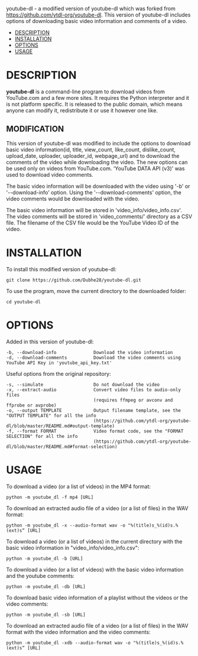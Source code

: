 youtube-dl - a modified version of youtube-dl which was forked from https://github.com/ytdl-org/youtube-dl.
This version of youtube-dl includes options of downloading basic video information and comments of a video. 

- [DESCRIPTION](#description)
- [INSTALLATION](#installation)
- [OPTIONS](#options)
- [USAGE](#usage)


# DESCRIPTION

**youtube-dl** is a command-line program to download videos from YouTube.com and a few more sites. It requires the Python interpreter and it is not platform specific. It is released to the public domain, which means anyone can modify it, redistribute it or use it however one like.

    
## MODIFICATION

This version of youtube-dl was modified to include the options to download basic video information(id, title, view_count, like_count, dislike_count, upload_date, uploader, uploader_id, webpage_url) and to download the comments of the video while downloading the video. The new options can be used only on videos from YouTube.com. 'YouTube DATA API (v3)' was used to download video comments.

The basic video information will be downloaded with the video using '-b' or '--download-info' option. Using the '--download-comments' option, the video comments would be downloaded with the video.  

The basic video information will be stored in 'video_info/video_info.csv'.
The video comments will be stored in 'video_comments/' directory as a CSV file. The filename of the CSV file would be the YouTube Video ID of the video.


# INSTALLATION

To install this modified version of youtube-dl:

    git clone https://github.com/Dubhe28/youtube-dl.git

To use the program, move the current directory to the downloaded folder:

    cd youtube-dl
    
    
# OPTIONS

Added in this version of youtube-dl:

    -b, --download-info              Download the video information
    -d, --download-comments          Download the video comments using YouTube API Key in 'youtube_api_key.txt'

Useful options from the original repository:

    -s, --simulate                   Do not download the video 
    -x, --extract-audio              Convert video files to audio-only files
                                     (requires ffmpeg or avconv and ffprobe or avprobe)
    -o, --output TEMPLATE            Output filename template, see the "OUTPUT TEMPLATE" for all the info
                                     (https://github.com/ytdl-org/youtube-dl/blob/master/README.md#output-template)
    -f, --format FORMAT              Video format code, see the "FORMAT SELECTION" for all the info
                                     (https://github.com/ytdl-org/youtube-dl/blob/master/README.md#format-selection)
                                     
                                     
# USAGE

To download a video (or a list of videos) in the MP4 format:

    python -m youtube_dl -f mp4 [URL]    

To download an extracted audio file of a video (or a list of files) in the WAV format:

    python -m youtube_dl -x --audio-format wav -o "%(title)s_%(id)s.%(ext)s“ [URL]

To download a video (or a list of videos) in the current directory with the basic video information in "video_info/video_info.csv":

    python -m youtube_dl -b [URL]

To download a video (or a list of videos) with the basic video information and the youtube comments:

    python -m youtube_dl -db [URL]

To download basic video information of a playlist without the videos or the video comments:

    python -m youtube_dl -sb [URL]

To download an extracted audio file of a video (or a list of files) in the WAV format with the video information and the video comments:

    python -m youtube_dl -xdb --audio-format wav -o "%(title)s_%(id)s.%(ext)s“ [URL]
    
